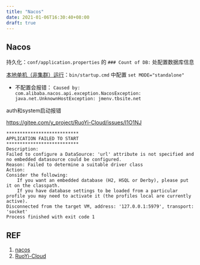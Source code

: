 ```yaml
---
title: "Nacos"
date: 2021-01-06T16:30:40+08:00
draft: true
---
```


## Nacos

持久化：`conf/application.properties` 的 `### Count of DB:` 处配置数据库信息

[本地单机（非集群）运行](https://github.com/alibaba/nacos/issues/2902#issuecomment-674785210)：`bin/startup.cmd` 中配置 `set MODE="standalone"`

- 不配置会报错： `Caused by: com.alibaba.nacos.api.exception.NacosException: java.net.UnknownHostException: jmenv.tbsite.net`

auth和system启动报错

https://gitee.com/y_project/RuoYi-Cloud/issues/I1O1NJ

```
***************************
APPLICATION FAILED TO START
***************************
Description:
Failed to configure a DataSource: 'url' attribute is not specified and no embedded datasource could be configured.
Reason: Failed to determine a suitable driver class
Action:
Consider the following:
	If you want an embedded database (H2, HSQL or Derby), please put it on the classpath.
	If you have database settings to be loaded from a particular profile you may need to activate it (the profiles local are currently active).
Disconnected from the target VM, address: '127.0.0.1:5979', transport: 'socket'
Process finished with exit code 1
```



## REF

1. [nacos](https://nacos.io/zh-cn/docs/quick-start-spring-cloud.html)
2. [RuoYi-Cloud](http://doc.ruoyi.vip/ruoyi-cloud/document/hjbs.html#%E5%90%8E%E7%AB%AF%E8%BF%90%E8%A1%8C)

